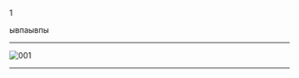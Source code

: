 1

ывпаывпы
***
![001](https://user-images.githubusercontent.com/29118746/115385854-4dce2080-a1e1-11eb-99fb-497838754b45.jpg)
 *** 
